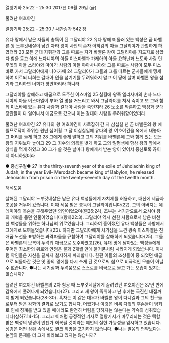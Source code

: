 열왕기하 25:22 - 25:30 
2017년 09월 29일 (금)

풀려난 여호야긴



열왕기하 25:22 - 25:30 / 새찬송가 542 장


유다 땅에서 남은 자들의 총독이 된 그달리야
22 유다 땅에 머물러 있는 백성은 곧 바벨론 왕 느부갓네살이 남긴 자라 왕이 사반의 손자 아히감의 아들 그달리야가 관할하게 하였더라 23 모든 군대 지휘관과 그를 따르는 자가 바벨론 왕이 그달리야를 지도자로 삼았다 함을 듣고 이에 느다니야의 아들 이스마엘과 가레아의 아들 요하난과 느도바 사람 단후멧의 아들 스라야와 마아가 사람의 아들 야아사니야와 그를 따르는 사람이 모두 미스바로 가서 그달리야에게 나아가매 24 그달리야가 그들과 그를 따르는 군사들에게 맹세하여 이르되 너희는 갈대아 인을 섬기기를 두려워하지 말고 이 땅에 살며 바벨론 왕을 섬기라 그리하면 너희가 평안하리라 하니라

그달리야를 살해하고 애굽으로 도주한 이스마엘
25 칠월에 왕족 엘리사마의 손자 느다니야의 아들 이스마엘이 부하 열 명을 거느리고 와서 그달리야를 쳐서 죽이고 또 그와 함께 미스바에 있는 유다 사람과 갈대아 사람을 죽인지라 26 노소를 막론하고 백성과 군대 장관들이 다 일어나서 애굽으로 갔으니 이는 갈대아 사람을 두려워함이었더라

풀려난 여호야긴
27 유다의 왕 여호야긴이 사로잡혀 간 지 삼십칠 년 곧 바벨론의 왕 에윌므로닥이 즉위한 원년 십이월 그 달 이십칠일에 유다의 왕 여호야긴을 옥에서 내놓아 그 머리를 들게 하고 28 그에게 좋게 말하고 그의 지위를 바벨론에 그와 함께 있는 모든 왕의 지위보다 높이고 29 그 죄수의 의복을 벗게 하고 그의 일평생에 항상 왕의 앞에서 양식을 먹게 하였고 30 그가 쓸 것은 날마다 왕에게서 받는 양이 있어서 종신토록 끊이지 아니하였더라

● 중심구절● 27 In the thirty-seventh year of the exile of Jehoiachin king of Judah, in the year Evil- Merodach became king of Babylon, he released Jehoiachin from prison on the twenty-seventh day of the twelfth month.

해석도움





살해된 그달리야
느부갓네살은 남은 유다 백성들에게 자치제를 허용하고, 대신에 세금과 조공을 거두어 갔습니다. 이때 세움 받은 총독이 그달리야입니다(22). 그의 아버지는 예레미야의 목숨을 구해주었던 의인이었으며(렘26:24), 조부는 서기관으로서 요시야 왕의 개혁을 돕던 인물이었습니다(왕하22:3). 그달리야 역시 선한 사람으로서 남은 비천한 백성들을 위하는 하나님의 위로였습니다. 그리하여 흩어졌던 유다 백성들은 사방에서 그에게로 모여들었습니다(23). 하지만 그달리야에게 시기심을 느낀 왕족 이스마엘은 친 애굽 노선을 표방하는 과격파들을 규합하여 그달리야를 살해하게 되었습니다(25). 그들은 바벨론의 보복이 두려워 애굽으로 도주하였고(26), 유대 땅에 남아있는 백성들에게 주어진 최소한의 위로와 안정은 불과 2개월 만에 물거품처럼 사라지게 되었습니다. 이처럼 악인들은 자신을 끝까지 철저하게 파괴합니다. 한편 이들의 조상들이 종 되었던 애굽으로 되돌아간 것은 옛 종의 멍에를 다시 쓰게 된 것으로써 참으로 비극적인 모습이 아닐 수 없습니다.
●나는 시기심과 두려움으로 스스로를 비극으로 몰고 가는 모습이 있지는 않습니까?

풀려난 여호야긴
바벨론의 2차 침공 때 느부갓네살에게 끌려왔던 여호야긴은 37년 만에 감옥에서 풀려나게 되었습니다(27). 그리고 새 왕이 즉위하고 난 후에는 극진한 대접까지 받게 되었습니다(28-30). 혹자는 이 같은 대우가 바벨론 왕이 다니엘과 그의 친구들로부터 받은 감화의 결과로 보기도 합니다. 어쨌거나 이것은 비록 다윗의 후손들이 범죄로 인해 징계를 받고 있을 때에라도 완전히 버림을 당하지는 않는다는 약속의 성취였습니다(삼하7:14-15). 그리고 이처럼 긍정적인 기사로 열왕기서가 마무리되는 것은 택함 받은 백성의 영광이 언젠가 회복될 것이라는 예언의 실현 가능성을 암시하고 있습니다. 성경은 어떤 상황 속에서도 결코 희망을 포기하지 않습니다.
●나는 말씀의 언약보다는 눈앞의 문제를 더 크게 바라보고 있지는 않습니까?